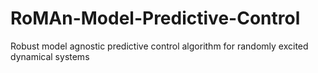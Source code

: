 # RoMAn-Model-Predictive-Control
Robust model agnostic predictive control algorithm for randomly excited dynamical systems

